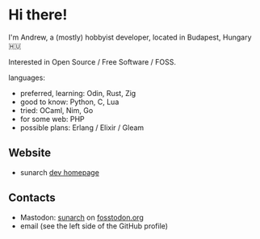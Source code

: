 # Hi there!

I'm Andrew, a (mostly) hobbyist developer, located in Budapest, Hungary 🇭🇺

Interested in Open Source / Free Software / FOSS.

languages:

- preferred, learning: Odin, Rust, Zig
- good to know: Python, C, Lua
- tried: OCaml, Nim, Go
- for some web: PHP
- possible plans: Erlang / Elixir / Gleam

## Website

- sunarch [dev homepage](https://sunarch.github.io)

## Contacts

- Mastodon: <a rel="me" href="https://fosstodon.org/@sunarch">sunarch</a> on [fosstodon.org](https://fosstodon.org)
- email (see the left side of the GitHub profile)
